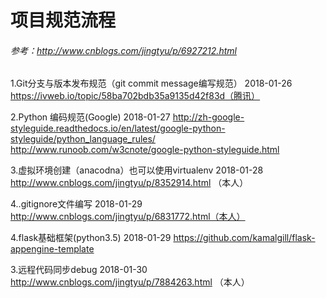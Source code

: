 # 项目规范流程
###### 参考：http://www.cnblogs.com/jingtyu/p/6927212.html

1.Git分支与版本发布规范（git commit message编写规范）
2018-01-26 https://ivweb.io/topic/58ba702bdb35a9135d42f83d（腾讯）

2.Python 编码规范(Google)
2018-01-27 http://zh-google-styleguide.readthedocs.io/en/latest/google-python-styleguide/python_language_rules/
http://www.runoob.com/w3cnote/google-python-styleguide.html

3.虚拟环境创建（anacodna）也可以使用virtualenv
2018-01-28 http://www.cnblogs.com/jingtyu/p/8352914.html （本人）

4..gitignore文件编写
2018-01-29  http://www.cnblogs.com/jingtyu/p/6831772.html（本人）

4.flask基础框架(python3.5)
2018-01-29 https://github.com/kamalgill/flask-appengine-template

3.远程代码同步debug
2018-01-30  http://www.cnblogs.com/jingtyu/p/7884263.html （本人）




